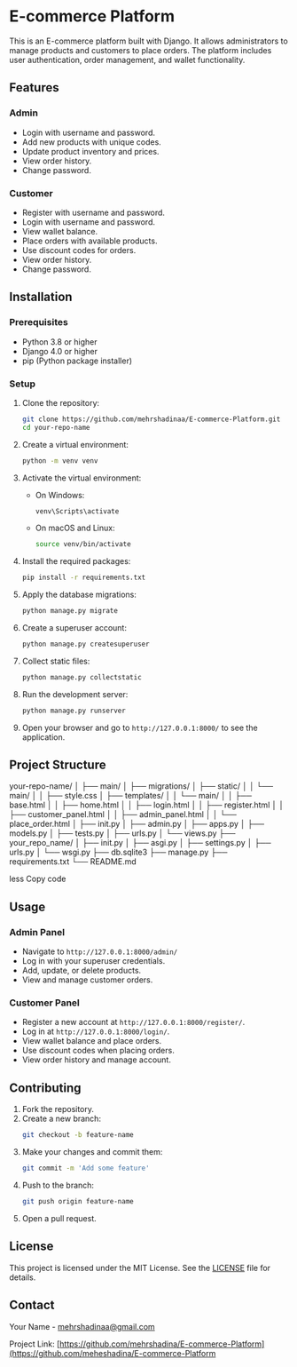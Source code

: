 # E-commerce Platform

This is an E-commerce platform built with Django. It allows administrators to manage products and customers to place orders. The platform includes user authentication, order management, and wallet functionality.

## Features

### Admin
- Login with username and password.
- Add new products with unique codes.
- Update product inventory and prices.
- View order history.
- Change password.

### Customer
- Register with username and password.
- Login with username and password.
- View wallet balance.
- Place orders with available products.
- Use discount codes for orders.
- View order history.
- Change password.

## Installation

### Prerequisites
- Python 3.8 or higher
- Django 4.0 or higher
- pip (Python package installer)

### Setup
1. Clone the repository:
    ```sh
    git clone https://github.com/mehrshadinaa/E-commerce-Platform.git
    cd your-repo-name
    ```

2. Create a virtual environment:
    ```sh
    python -m venv venv
    ```

3. Activate the virtual environment:
    - On Windows:
        ```sh
        venv\Scripts\activate
        ```
    - On macOS and Linux:
        ```sh
        source venv/bin/activate
        ```

4. Install the required packages:
    ```sh
    pip install -r requirements.txt
    ```

5. Apply the database migrations:
    ```sh
    python manage.py migrate
    ```

6. Create a superuser account:
    ```sh
    python manage.py createsuperuser
    ```

7. Collect static files:
    ```sh
    python manage.py collectstatic
    ```

8. Run the development server:
    ```sh
    python manage.py runserver
    ```

9. Open your browser and go to `http://127.0.0.1:8000/` to see the application.

## Project Structure

your-repo-name/
│
├── main/
│ ├── migrations/
│ ├── static/
│ │ └── main/
│ │ ├── style.css
│ ├── templates/
│ │ └── main/
│ │ ├── base.html
│ │ ├── home.html
│ │ ├── login.html
│ │ ├── register.html
│ │ ├── customer_panel.html
│ │ ├── admin_panel.html
│ │ └── place_order.html
│ ├── init.py
│ ├── admin.py
│ ├── apps.py
│ ├── models.py
│ ├── tests.py
│ ├── urls.py
│ └── views.py
├── your_repo_name/
│ ├── init.py
│ ├── asgi.py
│ ├── settings.py
│ ├── urls.py
│ └── wsgi.py
├── db.sqlite3
├── manage.py
├── requirements.txt
└── README.md

less
Copy code

## Usage

### Admin Panel
- Navigate to `http://127.0.0.1:8000/admin/`
- Log in with your superuser credentials.
- Add, update, or delete products.
- View and manage customer orders.

### Customer Panel
- Register a new account at `http://127.0.0.1:8000/register/`.
- Log in at `http://127.0.0.1:8000/login/`.
- View wallet balance and place orders.
- Use discount codes when placing orders.
- View order history and manage account.

## Contributing

1. Fork the repository.
2. Create a new branch:
    ```sh
    git checkout -b feature-name
    ```
3. Make your changes and commit them:
    ```sh
    git commit -m 'Add some feature'
    ```
4. Push to the branch:
    ```sh
    git push origin feature-name
    ```
5. Open a pull request.

## License

This project is licensed under the MIT License. See the [LICENSE](LICENSE) file for details.

## Contact

Your Name - [mehrshadinaa@gmail.com](mailto:mehrshdinaa@gmail.com)

Project Link: [https://github.com/mehrshadina/E-commerce-Platform](https://github.com/meheshadina/E-commerce-Platform

